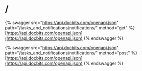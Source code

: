 # /

{% swagger src="https://api.docbits.com/openapi.json" path="/tasks_and_notifications/notifications/" method="get" %}
[https://api.docbits.com/openapi.json](https://api.docbits.com/openapi.json)
{% endswagger %}

{% swagger src="https://api.docbits.com/openapi.json" path="/tasks_and_notifications/notifications/" method="post" %}
[https://api.docbits.com/openapi.json](https://api.docbits.com/openapi.json)
{% endswagger %}
